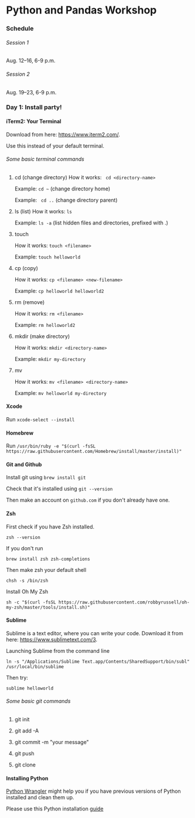 # Python and Pandas Workshop

### Schedule

###### Session 1
Aug. 12–16, 6-9 p.m.

###### Session 2
Aug. 19–23, 6-9 p.m.


### Day 1: Install party!

#### iTerm2: Your Terminal
Download from here: https://www.iterm2.com/.

Use this instead of your default terminal. 

###### Some basic terminal commands

1. cd (change directory)
	How it works: ``` cd <directory-name>```
	
	Example: ```cd ~``` (change directory home)
	
	Example: ``` cd ..``` (change directory parent)

2. ls (list)
	How it works: ```ls```

	Example: ```ls -a``` (list hidden files and directories, prefixed with .)

3. touch
	
	How it works: ```touch <filename>```

	Example: ```touch helloworld```

4. cp (copy)
	
	How it works: ```cp <filename> <new-filename>```

	Example: ```cp helloworld helloworld2```

5. rm (remove)
	
	How it works: ```rm <filename>```

	Example: ```rm helloworld2```

6. mkdir (make directory)

	How it works: ```mkdir <directory-name>```

	Example: ```mkdir my-directory```

7. mv

	How it works: ```mv <filename> <directory-name>```

	Example: ```mv helloworld my-directory```

#### Xcode
Run ```xcode-select --install```

#### Homebrew

Run ```/usr/bin/ruby -e "$(curl -fsSL https://raw.githubusercontent.com/Homebrew/install/master/install)"```

#### Git and Github

Install git using ```brew install git```

Check that it's installed using ```git --version```

Then make an account on ```github.com``` if you don't already have one.

#### Zsh
First check if you have Zsh installed. 

```zsh --version```

If you don't run

```brew install zsh zsh-completions```

Then make zsh your default shell

```chsh -s /bin/zsh```

Install Oh My Zsh

```sh -c "$(curl -fsSL https://raw.githubusercontent.com/robbyrussell/oh-my-zsh/master/tools/install.sh)"```


#### Sublime

Sublime is a text editor, where you can write your code. Download it from here: https://www.sublimetext.com/3.

Launching Sublime from the command line

```ln -s "/Applications/Sublime Text.app/Contents/SharedSupport/bin/subl" /usr/local/bin/sublime```

Then try:

```sublime helloworld```


###### Some basic git commands

1. git init
	
2. git add -A

3. git commit -m "your message"

4. git push

5. git clone

#### Installing Python

[Python Wrangler](http://littlecolumns.com/tools/python-wrangler/) might help you if you have previous versions of Python installed and clean them up.

Please use this Python installation [guide](https://docs.google.com/document/d/1cYmpfZEZ8r-09Q6Go917cKVcQk_d0P61gm0q8DAdIdg/edit)


